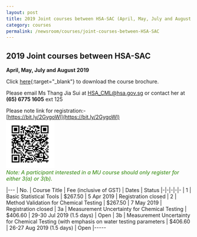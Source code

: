```yaml
---
layout: post
title: 2019 Joint courses between HSA-SAC (April, May, July and August 2019)
category: courses
permalink: /newsroom/courses/joint-courses-between-HSA-SAC
---
```


## 2019 Joint courses between HSA-SAC
**April, May, July and August 2019**

Click [here](/files/events/Course%20brochure%202019.pdf){:target="_blank"} to download the course brochure.
 
Please email Ms Thang Jia Sui at [HSA_CML@hsa.gov.sg](mailto:HSA_CML@hsa.gov.sg) or contact her at **(65) 6775 1605** ext 125
 
Please note link for registration:-  
[https://bit.ly/2GygoWl](https://bit.ly/2GygoWl)  
<img style="display:inline;width:130px;height:130px;" alt="QR Code" src="/images/QR%20Code.png"/>  
<span style="color:#288400;font-size:0.9rem;font-style:italic;">Note: A participant interested in a MU course should only register for either 3(a) or 3(b).</span>


|---
| No. | Course Title | Fee (inclusive of GST) |  Dates | Status
|-|-|-|-|-
| 1 | Basic Statistical Tools | $267.50 | 5 Apr 2019 | Registration closed
| 2 | Method Validation for Chemical Testing | $267.50 | 7 May 2019 | Registration closed
| 3a | Measurement Uncertainty for Chemical Testing | $406.60 | 29-30 Jul 2019 (1.5 days) | Open
| 3b | Measurement Uncertainty for Chemical Testing (with emphasis on water testing parameters | $406.60 | 26-27 Aug 2019 (1.5 days) | Open
|-----
